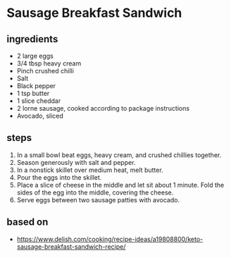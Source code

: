 # Sausage Breakfast Sandwich

## ingredients

- 2 large eggs
- 3/4 tbsp heavy cream
- Pinch crushed chilli
- Salt
- Black pepper
- 1 tsp butter
- 1 slice cheddar
- 2 lorne sausage, cooked according to package instructions
- Avocado, sliced

## steps

1. In a small bowl beat eggs, heavy cream, and crushed chillies together.
2. Season generously with salt and pepper.
3. In a nonstick skillet over medium heat, melt butter.
4. Pour the eggs into the skillet.
5. Place a slice of cheese in the middle and let sit about 1 minute. Fold the sides of the egg into the middle, covering the cheese.
6. Serve eggs between two sausage patties with avocado.

## based on

- https://www.delish.com/cooking/recipe-ideas/a19808800/keto-sausage-breakfast-sandwich-recipe/
